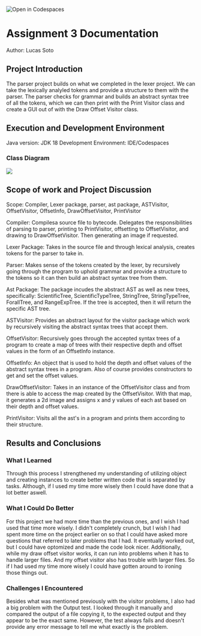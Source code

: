 ![Open in Codespaces](https://classroom.github.com/assets/open-in-codespaces-abfff4d4e15f9e1bd8274d9a39a0befe03a0632bb0f153d0ec72ff541cedbe34.svg)
# Assignment 3 Documentation

Author: Lucas Soto

## Project Introduction

The parser project builds on what we completed in the lexer project. We can take the lexically analyled tokens and provide a structure to them with the parser. The parser checks for grammar and builds an abstract syntax tree of all the tokens, which we can then print with the Print Visitor class and create a GUI out of with the Draw Offset Visitor class.

## Execution and Development Environment

Java version: JDK 18
Development Environment: IDE/Codespaces

### Class Diagram

[![](https://mermaid.ink/img/pako:eNrtWN1P2zAQ_1eiPLUSvOyxQkgdHQyNUUTRNIny4DrX1MOxI8fhY4z_fec4ae3GCWul8URf0tzvd74P353dvsRUJhCPYspJUUwYSRXJ5iLCz3h2Ex39OTyMTqUinN8ogC3gmogUvjzlAWimFRNpN_CcQwikDIRmS0b7QU87J6oAZTkcnkBZ8YnMcsYbwJJCyESRx-lyWYD-wQqmZZB0hU734W8ugFGsw6lpnZrblA4Pt2ltH1uKnSY7WediKQ3F0qoicerhxYpxD8oFZ9RBBsMtiFAKuR44Tj_YZ018dS24hbW2sV7KRTd29rO0qdN3sVMX7n-25XXRu9l6l9iqBo9cG4o9EA3R-TWQBKFClorCBseeiDgTcFlmi2YANPJCE6WvJBpjUvgQiKQN1A5fGB8Gdkdre0vs9GEHsfFMVY9QUPUEC0R1I-9BRLRUCrNcvQQir8yYzLSxL6LMZqDRNicmFsKnedFNI0mCMfVSspJrlvPnFs-GbEPxk3OlpDlVhl3kTQDr9DikFDTigbpBOi21V1GqNuXJPnNJ713JQkoORNjtRzcnQHkfPtOYgAw3wFt2W0uZBvAEYT1sBOUJmvbwdVmWc2hxb0D5wZ0Sip3iiS5JtvYDy8wttOZMciqtEflbdurXM7WkQHbPQIDCMMeFPs9I6iUgI0wMCrssUWlxe-cXv-sZdr_j1Fgp8nzBCn2E8uPoniVOpeGphLnHk8YUtGsv7QEu8ZaDI2BL-o0lA9PtrCV27JEFxoBpDg0qRw97xyw39By9IAvgTWq5efEtWTy8WRs77ZFaTUjjpvEm0oGh2jg9XfwCfFQK_iG0m2przu-rvrPq-oTeSQ2vIuP6KrKLmndWuYpbm7O5HQWmtimpBEtlFYZkpdvyZ7NkVZMpewAxMascROt3ywkOyYoaGJNFL2QXHPQF2S5CdOf2rhVGIGojwiGPWz8NkCnhtMRzCSz4c4N-JcUqI7np_gMnL8e1ze8k78he7asbq1VpFQFm7ESWQo_b2UmNhaeQeNqYDyRz90bbr792b6vdumm3Jtqnd9wfKi8fedw7j62fd4FRtGR456u6TeAJ-PgWYdVHeAClZ5BHfZyVVOw3kvo4ub1mhofjI0u65uYKWLrS7v3CuxYmmA73neKFW8OZIvmK0eLTZKuXW9eVj_r75_prPvFBnOGNlLAkHsVV9c1jvcI77zwe4deEqPt5PBevyCOllrNnQeORViUcxGWe4O7UfzjFoyXhBbz-BSdP4kk?type=png)](https://mermaid-js.github.io/mermaid-live-editor/edit#pako:eNrtWN1P2zAQ_1eiPLUSvOyxQkgdHQyNUUTRNIny4DrX1MOxI8fhY4z_fec4ae3GCWul8URf0tzvd74P353dvsRUJhCPYspJUUwYSRXJ5iLCz3h2Ex39OTyMTqUinN8ogC3gmogUvjzlAWimFRNpN_CcQwikDIRmS0b7QU87J6oAZTkcnkBZ8YnMcsYbwJJCyESRx-lyWYD-wQqmZZB0hU734W8ugFGsw6lpnZrblA4Pt2ltH1uKnSY7WediKQ3F0qoicerhxYpxD8oFZ9RBBsMtiFAKuR44Tj_YZ018dS24hbW2sV7KRTd29rO0qdN3sVMX7n-25XXRu9l6l9iqBo9cG4o9EA3R-TWQBKFClorCBseeiDgTcFlmi2YANPJCE6WvJBpjUvgQiKQN1A5fGB8Gdkdre0vs9GEHsfFMVY9QUPUEC0R1I-9BRLRUCrNcvQQir8yYzLSxL6LMZqDRNicmFsKnedFNI0mCMfVSspJrlvPnFs-GbEPxk3OlpDlVhl3kTQDr9DikFDTigbpBOi21V1GqNuXJPnNJ713JQkoORNjtRzcnQHkfPtOYgAw3wFt2W0uZBvAEYT1sBOUJmvbwdVmWc2hxb0D5wZ0Sip3iiS5JtvYDy8wttOZMciqtEflbdurXM7WkQHbPQIDCMMeFPs9I6iUgI0wMCrssUWlxe-cXv-sZdr_j1Fgp8nzBCn2E8uPoniVOpeGphLnHk8YUtGsv7QEu8ZaDI2BL-o0lA9PtrCV27JEFxoBpDg0qRw97xyw39By9IAvgTWq5efEtWTy8WRs77ZFaTUjjpvEm0oGh2jg9XfwCfFQK_iG0m2przu-rvrPq-oTeSQ2vIuP6KrKLmndWuYpbm7O5HQWmtimpBEtlFYZkpdvyZ7NkVZMpewAxMascROt3ywkOyYoaGJNFL2QXHPQF2S5CdOf2rhVGIGojwiGPWz8NkCnhtMRzCSz4c4N-JcUqI7np_gMnL8e1ze8k78he7asbq1VpFQFm7ESWQo_b2UmNhaeQeNqYDyRz90bbr792b6vdumm3Jtqnd9wfKi8fedw7j62fd4FRtGR456u6TeAJ-PgWYdVHeAClZ5BHfZyVVOw3kvo4ub1mhofjI0u65uYKWLrS7v3CuxYmmA73neKFW8OZIvmK0eLTZKuXW9eVj_r75_prPvFBnOGNlLAkHsVV9c1jvcI77zwe4deEqPt5PBevyCOllrNnQeORViUcxGWe4O7UfzjFoyXhBbz-BSdP4kk)

## Scope of work and Project Discussion

Scope: Compiler, Lexer package, parser, ast package, ASTVisitor, OffsetVisitor, OffsetInfo, DrawOffsetVisitor, PrintVisitor

Compiler: Compilesa source file to bytecode. Delegates the responsibilities of parsing to parser, printing to PrintVisitor, offsetting to OffsetVisitor, and drawing to DrawOffsetVisitor. Then generating an image if requested.

Lexer Package: Takes in the source file and through lexical analysis, creates tokens for the parser to take in.

Parser: Makes sense of the tokens created by the lexer, by recursively going through the program to uphold grammar and provide a structure to the tokens so it can then build an abstract syntax tree from them.

Ast Package: The package incudes the abstract AST as well as new trees, specifically: ScientificTree, ScientificTypeTree, StringTree, StringTypeTree, ForallTree, and RangeExpTree. If the tree is accepted, then it will return the specific AST tree.

ASTVisitor: Provides an abstract layout for the visitor package which work by recursively visiting the abstract syntax trees that accept them.

OffsetVisitor: Recursively goes through the accepted syntax trees of a program to create a map of trees with their respective depth and offset values in the form of an OffsetInfo instance.

OffsetInfo: An object that is used to hold the depth and offset values of the abstract syntax trees in a program. Also of course provides constructors to get and set the offset values.

DrawOffsetVisitor: Takes in an instance of the OffsetVisitor class and from there is able to access the map created by the OffsetVisitor. With that map, it generates a 2d image and assigns x and y values of each ast based on their depth and offset values.

PrintVisitor: Visits all the ast's in a program and prints them according to their structure.


## Results and Conclusions

### What I Learned

Through this process I strengthened my understanding of utilizing object and creating instances to create better written code that is separated by tasks. Although, if I used my time more wisely then I could have done that a lot better aswell.

### What I Could Do Better

For this project we had more time than the previous ones, and I wish I had used that time more wisely. I didn't completely crunch, but I wish I had spent more time on the project earlier on so that I could have asked more questions that referred to later problems that I had. It eventually worked out, but I could have optomized and made the code look nicer. Additionally, while my draw offset visitor works, it can run into problems when it has to handle larger files. And my offset visitor also has trouble with larger files. So if I had used my time more wisely I could have gotten around to ironing those things out. 

### Challenges I Encountered

Besides what was mentioned previously with the visitor problems, I also had a big problem with the Output test. I looked through it manually and compared the output of a file copying it, to the expected output and they appear to be the exact same. However, the test always fails and doesn't provide any error message to tell me what exactly is the problem.
